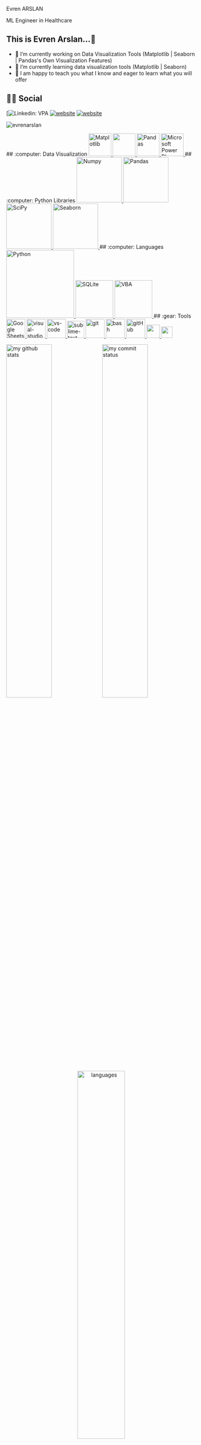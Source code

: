 Evren ARSLAN</a>

ML Engineer in Healthcare
## This is Evren Arslan...:wave:
- :telescope: I’m currently working on Data Visualization Tools (Matplotlib | Seaborn | Pandas's Own Visualization Features)
- :seedling: I’m currently learning data visualization tools (Matplotlib | Seaborn)
- :speech_balloon: I am happy to teach you what I know and eager to learn what you will offer
## :man::woman: Social
[![Linkedin: VPA]()
[![website](https://img.shields.io/badge/gmail-f1f2f6.svg?&style=for-the-badge&logo=gmail&logoColor=red)](mailto:earslan4e@gmail.com)
[![website](https://img.shields.io/badge/%20-medium-black?&style=for-the-badge&logoColor=white)](https://evrenarslan.medium.com)
<p align="left"> <img src="https://komarev.com/ghpvc/?username=evrenarslan" alt="evrenarslan" /> </p>
## :computer: Data Visualization
<a href="#" target="_blank"> <img src="https://matplotlib.org/stable/_static/logo2_compressed.svg" alt="Matplotlib" height="60"/> </a>
<a href="#" target="_blank"> <img src="https://seaborn.pydata.org/_static/logo-wide-lightbg.svg" height="60"/> </a>
<a href="#" target="_blank"> <img src="https://upload.wikimedia.org/wikipedia/commons/thumb/e/ed/Pandas_logo.svg/2560px-Pandas_logo.svg.png" alt="Pandas" height="60"/> </a>
<a href="#" target="_blank"> <img src="https://encrypted-tbn0.gstatic.com/images?q=tbn:ANd9GcRHAi2K4sTA5uDPWV6rmwdVDg5swuCMnRPaiwEp9SVRJV9O6-kSGTGE-M5YP37Ie_faPnI&usqp=CAU" alt="Microsoft Power BI" height="60"/> </a>
## :computer: Python Libraries
<a href="#" target="_blank"> <img src="https://numpy.org/doc/stable/_static/numpylogo.svg" alt="Numpy" width="120"/> </a>
<a href="#" target="_blank"> <img src="https://upload.wikimedia.org/wikipedia/commons/thumb/e/ed/Pandas_logo.svg/2560px-Pandas_logo.svg.png" alt="Pandas" height="120"/> </a>
<a href="#" target="_blank"> <img src="https://www.scipy.org/_static/logo.png" alt="SciPy" width="120"/> </a>
<a href="#" target="_blank"> <img src="https://seaborn.pydata.org/_static/logo-wide-lightbg.svg" alt="Seaborn" width="120"/> </a>
## :computer: Languages
<a href="#" target="_blank"> <img src="https://download.logo.wine/logo/Python_(programming_language)/Python_(programming_language)-Logo.wine.png" alt="Python" width="180"/> </a>
<a href="#" target="_blank"> <img src="https://upload.wikimedia.org/wikipedia/commons/thumb/3/38/SQLite370.svg/1200px-SQLite370.svg.png" alt="SQLite" height="100"/> </a>
<a href="#" target="_blank"> <img src="https://ouzhang.me/talk/2019-dde-vba/featured.jpg" alt="VBA" height="100"/> </a>
## :gear: Tools
<a href="#" target="_blank"> <img src="https://smartgyann.files.wordpress.com/2020/05/457-4573752_read-more-on-how-you-can-use-your.png" alt="Google Sheets" height="50"/> </a>
<a href="#" target="_blank"> <img src="https://img.icons8.com/color/452/visual-studio-2019.png" alt="visual-studio" height="50"/> </a>
<a href="#" target="_blank"> <img src="https://www.pngitem.com/pimgs/m/80-800968_vscode-visual-studio-logo-png-transparent-png.png" alt="vs-code" height="50"/> </a>
<a href="#" target="_blank"> <img src="https://cdn.icon-icons.com/icons2/1381/PNG/512/sublimetext_94866.png" alt="sublime-text" height="45"/> </a>
<a href="#" target="_blank"> <img src="https://www.vectorlogo.zone/logos/git-scm/git-scm-icon.svg" alt="git" height="50"/> </a>
<a href="#" target="_blank"> <img src="https://www.vectorlogo.zone/logos/gnu_bash/gnu_bash-icon.svg" alt="bash" height="50"/> </a>
<a href="#" target="_blank"> <img src="https://www.flaticon.com/svg/static/icons/svg/919/919847.svg" alt="gitHub" height="50"/> </a>
<a href="#" target="_blank"> <img src="https://img.shields.io/badge/jira-1e90ff.svg?&style=for-the-badge&logo=jira&logoColor=white" height="35"/> </a>
<a href="#" target="_blank"> <img src="https://upload.wikimedia.org/wikipedia/commons/thumb/b/b9/Slack_Technologies_Logo.svg/1280px-Slack_Technologies_Logo.svg.png" height="30"/> </a>
</p>
<p align="left">
<img src="https://github-readme-stats.vercel.app/api?username=arslanevren&theme=chartreuse-dark" alt="my github stats" width="49%"/>&nbsp;
<img src="https://github-readme-streak-stats.herokuapp.com/?user=zeynulsuleyman&theme=chartreuse-dark" alt="my commit status" width="49%" /> </p>
<p align="center"> <img src="https://github-readme-stats.vercel.app/api/top-langs/?username=zeynulsuleyman&theme=chartreuse-dark&layout=compact" alt="languages" width="50%" > </p>
